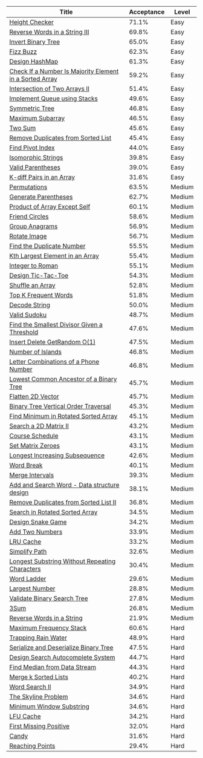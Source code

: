 | Title                                                                                                                                            | Acceptance   | Level   |
|--------------------------------------------------------------------------------------------------------------------------------------------------|--------------|---------|
| [Height Checker](https://leetcode.com/problems/height-checker)                                                                                   | 71.1%        | Easy    |
| [Reverse Words in a String III](https://leetcode.com/problems/reverse-words-in-a-string-iii)                                                     | 69.8%        | Easy    |
| [Invert Binary Tree](https://leetcode.com/problems/invert-binary-tree)                                                                           | 65.0%        | Easy    |
| [Fizz Buzz](https://leetcode.com/problems/fizz-buzz)                                                                                             | 62.3%        | Easy    |
| [Design HashMap](https://leetcode.com/problems/design-hashmap)                                                                                   | 61.3%        | Easy    |
| [Check If a Number Is Majority Element in a Sorted Array](https://leetcode.com/problems/check-if-a-number-is-majority-element-in-a-sorted-array) | 59.2%        | Easy    |
| [Intersection of Two Arrays II](https://leetcode.com/problems/intersection-of-two-arrays-ii)                                                     | 51.4%        | Easy    |
| [Implement Queue using Stacks](https://leetcode.com/problems/implement-queue-using-stacks)                                                       | 49.6%        | Easy    |
| [Symmetric Tree](https://leetcode.com/problems/symmetric-tree)                                                                                   | 46.8%        | Easy    |
| [Maximum Subarray](https://leetcode.com/problems/maximum-subarray)                                                                               | 46.5%        | Easy    |
| [Two Sum](https://leetcode.com/problems/two-sum)                                                                                                 | 45.6%        | Easy    |
| [Remove Duplicates from Sorted List](https://leetcode.com/problems/remove-duplicates-from-sorted-list)                                           | 45.4%        | Easy    |
| [Find Pivot Index](https://leetcode.com/problems/find-pivot-index)                                                                               | 44.0%        | Easy    |
| [Isomorphic Strings](https://leetcode.com/problems/isomorphic-strings)                                                                           | 39.8%        | Easy    |
| [Valid Parentheses](https://leetcode.com/problems/valid-parentheses)                                                                             | 39.0%        | Easy    |
| [K-diff Pairs in an Array](https://leetcode.com/problems/k-diff-pairs-in-an-array)                                                               | 31.6%        | Easy    |
| [Permutations](https://leetcode.com/problems/permutations)                                                                                       | 63.5%        | Medium  |
| [Generate Parentheses](https://leetcode.com/problems/generate-parentheses)                                                                       | 62.7%        | Medium  |
| [Product of Array Except Self](https://leetcode.com/problems/product-of-array-except-self)                                                       | 60.1%        | Medium  |
| [Friend Circles](https://leetcode.com/problems/friend-circles)                                                                                   | 58.6%        | Medium  |
| [Group Anagrams](https://leetcode.com/problems/group-anagrams)                                                                                   | 56.9%        | Medium  |
| [Rotate Image](https://leetcode.com/problems/rotate-image)                                                                                       | 56.7%        | Medium  |
| [Find the Duplicate Number](https://leetcode.com/problems/find-the-duplicate-number)                                                             | 55.5%        | Medium  |
| [Kth Largest Element in an Array](https://leetcode.com/problems/kth-largest-element-in-an-array)                                                 | 55.4%        | Medium  |
| [Integer to Roman](https://leetcode.com/problems/integer-to-roman)                                                                               | 55.1%        | Medium  |
| [Design Tic-Tac-Toe](https://leetcode.com/problems/design-tic-tac-toe)                                                                           | 54.3%        | Medium  |
| [Shuffle an Array](https://leetcode.com/problems/shuffle-an-array)                                                                               | 52.8%        | Medium  |
| [Top K Frequent Words](https://leetcode.com/problems/top-k-frequent-words)                                                                       | 51.8%        | Medium  |
| [Decode String](https://leetcode.com/problems/decode-string)                                                                                     | 50.0%        | Medium  |
| [Valid Sudoku](https://leetcode.com/problems/valid-sudoku)                                                                                       | 48.7%        | Medium  |
| [Find the Smallest Divisor Given a Threshold](https://leetcode.com/problems/find-the-smallest-divisor-given-a-threshold)                         | 47.6%        | Medium  |
| [Insert Delete GetRandom O(1)](https://leetcode.com/problems/insert-delete-getrandom-o1)                                                         | 47.5%        | Medium  |
| [Number of Islands](https://leetcode.com/problems/number-of-islands)                                                                             | 46.8%        | Medium  |
| [Letter Combinations of a Phone Number](https://leetcode.com/problems/letter-combinations-of-a-phone-number)                                     | 46.8%        | Medium  |
| [Lowest Common Ancestor of a Binary Tree](https://leetcode.com/problems/lowest-common-ancestor-of-a-binary-tree)                                 | 45.7%        | Medium  |
| [Flatten 2D Vector](https://leetcode.com/problems/flatten-2d-vector)                                                                             | 45.7%        | Medium  |
| [Binary Tree Vertical Order Traversal](https://leetcode.com/problems/binary-tree-vertical-order-traversal)                                       | 45.3%        | Medium  |
| [Find Minimum in Rotated Sorted Array](https://leetcode.com/problems/find-minimum-in-rotated-sorted-array)                                       | 45.1%        | Medium  |
| [Search a 2D Matrix II](https://leetcode.com/problems/search-a-2d-matrix-ii)                                                                     | 43.2%        | Medium  |
| [Course Schedule](https://leetcode.com/problems/course-schedule)                                                                                 | 43.1%        | Medium  |
| [Set Matrix Zeroes](https://leetcode.com/problems/set-matrix-zeroes)                                                                             | 43.1%        | Medium  |
| [Longest Increasing Subsequence](https://leetcode.com/problems/longest-increasing-subsequence)                                                   | 42.6%        | Medium  |
| [Word Break](https://leetcode.com/problems/word-break)                                                                                           | 40.1%        | Medium  |
| [Merge Intervals](https://leetcode.com/problems/merge-intervals)                                                                                 | 39.3%        | Medium  |
| [Add and Search Word - Data structure design](https://leetcode.com/problems/add-and-search-word-data-structure-design)                           | 38.1%        | Medium  |
| [Remove Duplicates from Sorted List II](https://leetcode.com/problems/remove-duplicates-from-sorted-list-ii)                                     | 36.8%        | Medium  |
| [Search in Rotated Sorted Array](https://leetcode.com/problems/search-in-rotated-sorted-array)                                                   | 34.5%        | Medium  |
| [Design Snake Game](https://leetcode.com/problems/design-snake-game)                                                                             | 34.2%        | Medium  |
| [Add Two Numbers](https://leetcode.com/problems/add-two-numbers)                                                                                 | 33.9%        | Medium  |
| [LRU Cache](https://leetcode.com/problems/lru-cache)                                                                                             | 33.2%        | Medium  |
| [Simplify Path](https://leetcode.com/problems/simplify-path)                                                                                     | 32.6%        | Medium  |
| [Longest Substring Without Repeating Characters](https://leetcode.com/problems/longest-substring-without-repeating-characters)                   | 30.4%        | Medium  |
| [Word Ladder](https://leetcode.com/problems/word-ladder)                                                                                         | 29.6%        | Medium  |
| [Largest Number](https://leetcode.com/problems/largest-number)                                                                                   | 28.8%        | Medium  |
| [Validate Binary Search Tree](https://leetcode.com/problems/validate-binary-search-tree)                                                         | 27.8%        | Medium  |
| [3Sum](https://leetcode.com/problems/3sum)                                                                                                       | 26.8%        | Medium  |
| [Reverse Words in a String](https://leetcode.com/problems/reverse-words-in-a-string)                                                             | 21.9%        | Medium  |
| [Maximum Frequency Stack](https://leetcode.com/problems/maximum-frequency-stack)                                                                 | 60.6%        | Hard    |
| [Trapping Rain Water](https://leetcode.com/problems/trapping-rain-water)                                                                         | 48.9%        | Hard    |
| [Serialize and Deserialize Binary Tree](https://leetcode.com/problems/serialize-and-deserialize-binary-tree)                                     | 47.5%        | Hard    |
| [Design Search Autocomplete System](https://leetcode.com/problems/design-search-autocomplete-system)                                             | 44.7%        | Hard    |
| [Find Median from Data Stream](https://leetcode.com/problems/find-median-from-data-stream)                                                       | 44.3%        | Hard    |
| [Merge k Sorted Lists](https://leetcode.com/problems/merge-k-sorted-lists)                                                                       | 40.2%        | Hard    |
| [Word Search II](https://leetcode.com/problems/word-search-ii)                                                                                   | 34.9%        | Hard    |
| [The Skyline Problem](https://leetcode.com/problems/the-skyline-problem)                                                                         | 34.6%        | Hard    |
| [Minimum Window Substring](https://leetcode.com/problems/minimum-window-substring)                                                               | 34.6%        | Hard    |
| [LFU Cache](https://leetcode.com/problems/lfu-cache)                                                                                             | 34.2%        | Hard    |
| [First Missing Positive](https://leetcode.com/problems/first-missing-positive)                                                                   | 32.0%        | Hard    |
| [Candy](https://leetcode.com/problems/candy)                                                                                                     | 31.6%        | Hard    |
| [Reaching Points](https://leetcode.com/problems/reaching-points)                                                                                 | 29.4%        | Hard    |